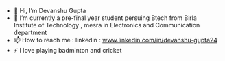 - 👋 Hi, I’m Devanshu Gupta
- 🌱 I’m currently a pre-final year student persuing Btech from Birla Institute of Technology , mesra in Electronics and Communication department
- 📫 How to reach me : linkedin : www.linkedin.com/in/devanshu-gupta24
- ⚡ I love playing badminton and cricket 

<!---
devanshugupta24/devanshugupta24 is a ✨ special ✨ repository because its `README.md` (this file) appears on your GitHub profile.
You can click the Preview link to take a look at your changes.
--->
